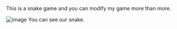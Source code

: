 This is a snake game and you can modify my game more than more.

![image](https://github.com/user-attachments/assets/30d8963d-5a67-4fd7-823a-5460021feab6)
You can see our snake.
